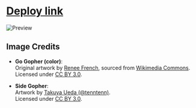 # [Deploy link](https://gustavommcv.github.io/portfolio/#/)

![Preview](https://github.com/user-attachments/assets/f077a01a-1a79-45b8-a5e7-63b8e4929e02)

## Image Credits

- **Go Gopher (color)**:  
  Original artwork by [Renee French](https://reneefrench.blogspot.com/), sourced from [Wikimedia Commons](https://commons.wikimedia.org/wiki/File:Gogophercolor.png).  
  Licensed under [CC BY 3.0](https://creativecommons.org/licenses/by/3.0/).

- **Side Gopher**:  
  Artwork by [Takuya Ueda (@tenntenn)](https://twitter.com/tenntenn).  
  Licensed under [CC BY 3.0](https://creativecommons.org/licenses/by/3.0/).
